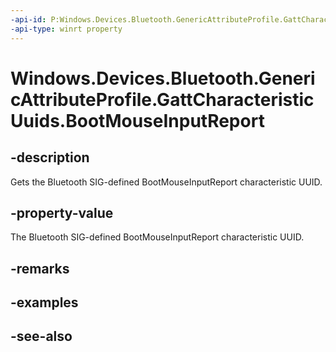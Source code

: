 ```yaml
---
-api-id: P:Windows.Devices.Bluetooth.GenericAttributeProfile.GattCharacteristicUuids.BootMouseInputReport
-api-type: winrt property
---
```


<!-- Property syntax
public System.Guid BootMouseInputReport { get; }
-->

# Windows.Devices.Bluetooth.GenericAttributeProfile.GattCharacteristicUuids.BootMouseInputReport

## -description
Gets the Bluetooth SIG-defined BootMouseInputReport characteristic UUID.

## -property-value
The Bluetooth SIG-defined BootMouseInputReport characteristic UUID.

## -remarks

## -examples

## -see-also
